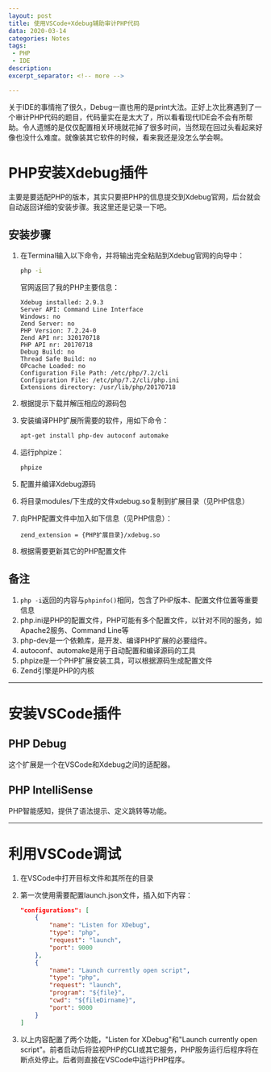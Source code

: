```yaml
---
layout: post
title: 使用VSCode+Xdebug辅助审计PHP代码
data: 2020-03-14
categories: Notes
tags: 
 - PHP
 - IDE
description: 
excerpt_separator: <!-- more -->

---
```


关于IDE的事情拖了很久，Debug一直也用的是print大法。正好上次比赛遇到了一个审计PHP代码的题目，代码量实在是太大了，所以看看现代IDE会不会有所帮助。令人遗憾的是仅仅配置相关环境就花掉了很多时间，当然现在回过头看起来好像也没什么难度。就像装其它软件的时候，看来我还是没怎么学会啊。

<!-- more -->

# PHP安装Xdebug插件

主要是要适配PHP的版本，其实只要把PHP的信息提交到Xdebug官网，后台就会自动返回详细的安装步骤。我这里还是记录一下吧。

## 安装步骤

1. 在Terminal输入以下命令，并将输出完全粘贴到Xdebug官网的向导中：

    ``` bash
    php -i
    ```

    官网返回了我的PHP主要信息：

    ```
    Xdebug installed: 2.9.3
    Server API: Command Line Interface
    Windows: no
    Zend Server: no
    PHP Version: 7.2.24-0
    Zend API nr: 320170718
    PHP API nr: 20170718
    Debug Build: no
    Thread Safe Build: no
    OPcache Loaded: no
    Configuration File Path: /etc/php/7.2/cli
    Configuration File: /etc/php/7.2/cli/php.ini
    Extensions directory: /usr/lib/php/20170718
    ```

2. 根据提示下载并解压相应的源码包

3. 安装编译PHP扩展所需要的软件，用如下命令：

    ``` bash
    apt-get install php-dev autoconf automake
    ```

4. 运行phpize：

    ``` bash
    phpize
    ```

5. 配置并编译Xdebug源码

6. 将目录modules/下生成的文件xdebug.so复制到扩展目录（见PHP信息）

7. 向PHP配置文件中加入如下信息（见PHP信息）：

    ```
    zend_extension = {PHP扩展目录}/xdebug.so
    ```

8. 根据需要更新其它的PHP配置文件

## 备注

1. `php -i`返回的内容与`phpinfo()`相同，包含了PHP版本、配置文件位置等重要信息
2. php.ini是PHP的配置文件，PHP可能有多个配置文件，以针对不同的服务，如Apache2服务、Command Line等
3. php-dev是一个依赖库，是开发、编译PHP扩展的必要组件。
4. autoconf、automake是用于自动配置和编译源码的工具
5. phpize是一个PHP扩展安装工具，可以根据源码生成配置文件
6. Zend引擎是PHP的内核

----

# 安装VSCode插件

## PHP Debug

这个扩展是一个在VSCode和Xdebug之间的适配器。

## PHP IntelliSense

PHP智能感知，提供了语法提示、定义跳转等功能。

----

# 利用VSCode调试

1. 在VSCode中打开目标文件和其所在的目录

2. 第一次使用需要配置launch.json文件，插入如下内容：

    ``` json
    "configurations": [
        {
            "name": "Listen for XDebug",
            "type": "php",
            "request": "launch",
            "port": 9000
        },
        {
            "name": "Launch currently open script",
            "type": "php",
            "request": "launch",
            "program": "${file}",
            "cwd": "${fileDirname}",
            "port": 9000
        }
    ]
    ```

3. 以上内容配置了两个功能，"Listen for XDebug"和"Launch currently open script"。前者启动后将监视PHP的CLI或其它服务，PHP服务运行后程序将在断点处停止。后者则直接在VSCode中运行PHP程序。
















